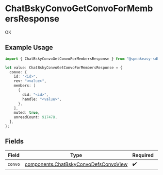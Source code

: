 # ChatBskyConvoGetConvoForMembersResponse

OK

## Example Usage

```typescript
import { ChatBskyConvoGetConvoForMembersResponse } from "@speakeasy-sdks/bluesky/models/operations";

let value: ChatBskyConvoGetConvoForMembersResponse = {
  convo: {
    id: "<id>",
    rev: "<value>",
    members: [
      {
        did: "<id>",
        handle: "<value>",
      },
    ],
    muted: true,
    unreadCount: 917478,
  },
};
```

## Fields

| Field                                                                                          | Type                                                                                           | Required                                                                                       | Description                                                                                    |
| ---------------------------------------------------------------------------------------------- | ---------------------------------------------------------------------------------------------- | ---------------------------------------------------------------------------------------------- | ---------------------------------------------------------------------------------------------- |
| `convo`                                                                                        | [components.ChatBskyConvoDefsConvoView](../../models/components/chatbskyconvodefsconvoview.md) | :heavy_check_mark:                                                                             | N/A                                                                                            |